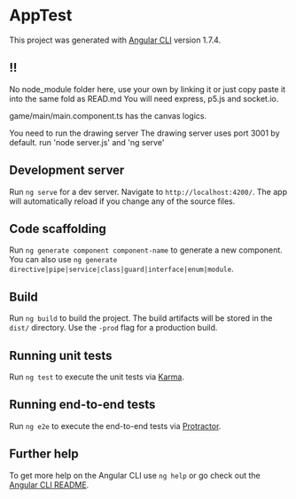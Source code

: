# AppTest

This project was generated with [Angular CLI](https://github.com/angular/angular-cli) version 1.7.4.

## !!
No node_module folder here, use your own by linking it or just copy paste it into the same fold as READ.md You will need express, p5.js and socket.io.

game/main/main.component.ts has the canvas logics.

You need to run the drawing server 
The drawing server uses port 3001 by default. run 'node server.js' and 'ng serve'


## Development server

Run `ng serve` for a dev server. Navigate to `http://localhost:4200/`. The app will automatically reload if you change any of the source files.

## Code scaffolding

Run `ng generate component component-name` to generate a new component. You can also use `ng generate directive|pipe|service|class|guard|interface|enum|module`.

## Build

Run `ng build` to build the project. The build artifacts will be stored in the `dist/` directory. Use the `-prod` flag for a production build.

## Running unit tests

Run `ng test` to execute the unit tests via [Karma](https://karma-runner.github.io).

## Running end-to-end tests

Run `ng e2e` to execute the end-to-end tests via [Protractor](http://www.protractortest.org/).

## Further help

To get more help on the Angular CLI use `ng help` or go check out the [Angular CLI README](https://github.com/angular/angular-cli/blob/master/README.md).

